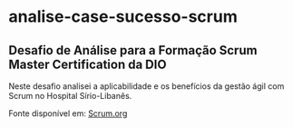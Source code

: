 # analise-case-sucesso-scrum
## Desafio de Análise para a Formação Scrum Master Certification da DIO

Neste desafio analisei a aplicabilidade e os benefícios da gestão ágil com Scrum no Hospital Sírio-Libanês. 

Fonte disponível em:
<a href="https://www.scrum.org/resources/hospital-sirio-libanes-uses-scrum-respond-covid-19-pandemic-reducing-losses-and">Scrum.org</a>
